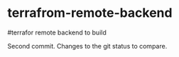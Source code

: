 # terrafrom-remote-backend

#terrafor remote backend to build

Second commit. Changes to the git status to compare.
